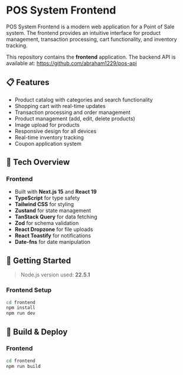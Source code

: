# POS System Frontend

POS System Frontend is a modern web application for a Point of Sale system. The frontend provides an intuitive interface for product management, transaction processing, cart functionality, and inventory tracking.

This repository contains the **frontend** application. The backend API is available at: https://github.com/abraham1229/pos-api

## 📋 Features

- Product catalog with categories and search functionality
- Shopping cart with real-time updates
- Transaction processing and order management
- Product management (add, edit, delete products)
- Image upload for products
- Responsive design for all devices
- Real-time inventory tracking
- Coupon application system

## 🔧 Tech Overview

### Frontend
- Built with **Next.js 15** and **React 19**
- **TypeScript** for type safety
- **Tailwind CSS** for styling
- **Zustand** for state management
- **TanStack Query** for data fetching
- **Zod** for schema validation
- **React Dropzone** for file uploads
- **React Toastify** for notifications
- **Date-fns** for date manipulation

## 🚀 Getting Started

> Node.js version used: **22.5.1**

### Frontend Setup
```bash
cd frontend  
npm install  
npm run dev
```

## 🚧 Build & Deploy

### Frontend
```bash
cd frontend
npm run build
```
